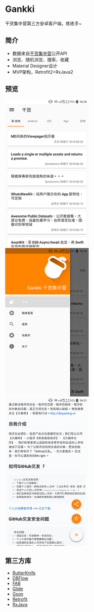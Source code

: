 # Gankki
干货集中营第三方安卓客户端，练练手~
## 简介
+ 数据来自[干货集中营](http://gank.io)公开API
+ 浏览、随机浏览、搜索、收藏
+ Material Designer设计
+ MVP架构，Retrofit2+RxJava2
## 预览
![PREVIEW](https://github.com/WalterBrightHub/Gankki/blob/master/Screenshots/main.png)
![PREVIEW](https://github.com/WalterBrightHub/Gankki/blob/master/Screenshots/nav.png)
![PREVIEW](https://github.com/WalterBrightHub/Gankki/blob/master/Screenshots/browser.png)
## 第三方库
+ [ButterKnife](https://github.com/JakeWharton/butterknife)
+ [DBFlow](https://github.com/Raizlabs/DBFlow)
+ [FAB](https://github.com/futuresimple/android-floating-action-button)
+ [Glide](https://github.com/bumptech/glide)
+ [Gson](https://github.com/google/gson)
+ [Retrofit](https://github.com/square/retrofit)
+ [RxJava](https://github.com/ReactiveX/RxJava)
